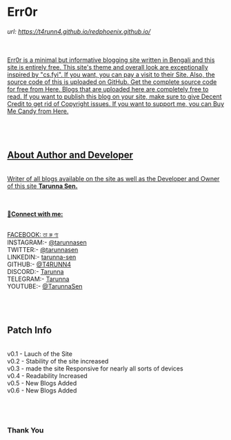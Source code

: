 <h1> Err0r </h1>
<h6>url: <a target="_blank" href="https://t4runn4.github.io/redphoenix.github.io/">https://t4runn4.github.io/redphoenix.github.io/</h6>

<br>
Err0r is a minimal but informative blogging site written in Bengali and this site is entirely free. This site's theme and overall look are exceptionally inspired by "cs.fyi". If you want, you can pay a visit to their Site. Also, the source code of this is uploaded on GitHub. Get the complete source code for free from Here. Blogs that are uploaded here are completely free to read. If you want to publish this blog on your site, make sure to give Decent Credit to get rid of Copyright issues. If you want to support me, you can Buy Me Candy from Here.
<br>
<br>
<br>
<br>
<h2>About Author and Developer</h2>
<br>
Writer of all blogs available on the site as well as the Developer and Owner of this site <b>Tarunna Sen.</b> <br> <br> <br>

🔗<b>Connect with me:</b> <br> <br>

FACEBOOK: <a class="linker" href="http://web.facebook.com/tarunna.002" target="_blank">তা রু ণ্য</a> <br>
INSTAGRAM:- <a class="linker" href="https://www.instagram.com/tarunnasen/" target="_blank">@tarunnasen</a> <br>
TWITTER:- <a class="linker" href="https://twitter.com/tarunnasen" target="_blank">@tarunnasen</a> <br>
LINKEDIN:- <a class="linker" href="www.linkedin.com/in/tarunna-sen" target="_blank">tarunna-sen</a> <br>
GITHUB:- <a class="linker" href="https://github.com/T4RUNN4" target="_blank">@T4RUNN4</a> <br>
DISCORD:- <a class="linker" href="https://discordapp.com/users/1116973913168171039" target="_blank">Tarunna</a> <br>
TELEGRAM:- <a class="linker" href="https://t.me/tarunnasen" target="_blank">Tarunna</a> <br>
YOUTUBE:- <a class="linker" href="https://youtube.com/@TarunnaSen" target="_blank">@TarunnaSen</a> <br>
<br>
<br>
<br>
<h2>Patch Info</h2>
<br>
v0.1 - Lauch of the Site <br>
v0.2 - Stability of the site increased <br>
v0.3 - made the site Responsive for nearly all sorts of devices <br>
v0.4 - Readability Increased <br>
v0.5 - New Blogs Added <br>
v0.6 - New Blogs Added <br>
<br>
<br>
<br>
<h3><b>Thank You</b></h3>
